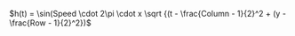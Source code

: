 $h(t) = \sin(Speed \cdot 2\pi \cdot x \sqrt {(t - \frac{Column - 1}{2}^2 + (y - \frac{Row - 1}{2}^2})$


